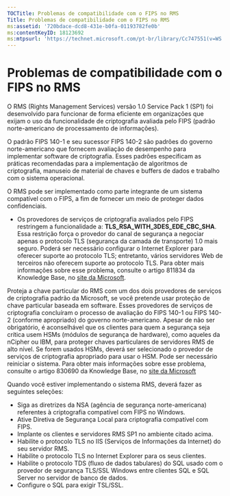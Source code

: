 ```yaml
---
TOCTitle: Problemas de compatibilidade com o FIPS no RMS
Title: Problemas de compatibilidade com o FIPS no RMS
ms:assetid: '720bdace-dcd8-431e-b0fa-01193782fe0b'
ms:contentKeyID: 18123692
ms:mtpsurl: 'https://technet.microsoft.com/pt-br/library/Cc747551(v=WS.10)'
---
```


Problemas de compatibilidade com o FIPS no RMS
==============================================

O RMS (Rights Management Services) versão 1.0 Service Pack 1 (SP1) foi desenvolvido para funcionar de forma eficiente em organizações que exijam o uso da funcionalidade de criptografia avaliada pelo FIPS (padrão norte-americano de processamento de informações).

O padrão FIPS 140-1 e seu sucessor FIPS 140-2 são padrões do governo norte-americano que fornecem avaliação de desempenho para implementar software de criptografia. Esses padrões especificam as práticas recomendadas para a implementação de algoritmos de criptografia, manuseio de material de chaves e buffers de dados e trabalho com o sistema operacional.

O RMS pode ser implementado como parte integrante de um sistema compatível com o FIPS, a fim de fornecer um meio de proteger dados confidenciais.

-   Os provedores de serviços de criptografia avaliados pelo FIPS restringem a funcionalidade a: **TLS\_RSA\_WITH\_3DES\_EDE\_CBC\_SHA**. Essa restrição força o provedor do canal de segurança a negociar apenas o protocolo TLS (segurança da camada de transporte) 1.0 mais seguro. Poderá ser necessário configurar o Internet Explorer para oferecer suporte ao protocolo TLS; entretanto, vários servidores Web de terceiros não oferecem suporte ao protocolo TLS. Para obter mais informações sobre esse problema, consulte o artigo 811834 da Knowledge Base, no [site da Microsoft](http://go.microsoft.com/fwlink/?linkid=43614).

Proteja a chave particular do RMS com um dos dois provedores de serviços de criptografia padrão da Microsoft, se você pretende usar proteção de chave particular baseada em software. Esses provedores de serviços de criptografia concluíram o processo de avaliação do FIPS 140-1 ou FIPS 140-2 (conforme apropriado) do governo norte-americano. Apesar de não ser obrigatório, é aconselhável que os clientes para quem a segurança seja crítica usem HSMs (módulos de segurança de hardware), como aqueles da nCipher ou IBM, para proteger chaves particulares de servidores RMS de alto nível. Se forem usados HSMs, deverá ser selecionado o provedor de serviços de criptografia apropriado para usar o HSM. Pode ser necessário reiniciar o sistema. Para obter mais informações sobre esse problema, consulte o artigo 830690 da Knowledge Base, no [site da Microsoft](http://go.microsoft.com/fwlink/?linkid=44138.)

Quando você estiver implementando o sistema RMS, deverá fazer as seguintes seleções:

-   Siga as diretrizes da NSA (agência de segurança norte-americana) referentes à criptografia compatível com FIPS no Windows.
-   Ative Diretiva de Segurança Local para criptografia compatível com FIPS.
-   Implante os clientes e servidores RMS SP1 no ambiente citado acima.
-   Habilite o protocolo TLS no IIS (Serviços de Informações da Internet) do seu servidor RMS.
-   Habilite o protocolo TLS no Internet Explorer para os seus clientes.
-   Habilite o protocolo TDS (fluxo de dados tabulares) do SQL usado com o provedor de segurança TLS/SSL Windows entre clientes SQL e SQL Server no servidor de banco de dados.
-   Configure o SQL para exigir TSL/SSL.
